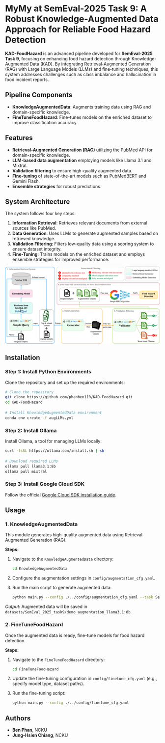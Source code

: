 # MyMy at SemEval-2025 Task 9: A Robust Knowledge-Augmented Data Approach for Reliable Food Hazard Detection

**KAD-FoodHazard** is an advanced pipeline developed for **SemEval-2025 Task 9**, focusing on enhancing food hazard detection through Knowledge-Augmented Data (KAD). By integrating Retrieval-Augmented Generation (RAG) with Large Language Models (LLMs) and fine-tuning techniques, this system addresses challenges such as class imbalance and hallucination in food incident reports.

## Pipeline Components

- **KnowledgeAugmentedData**: Augments training data using RAG and domain-specific knowledge.
- **FineTuneFoodHazard**: Fine-tunes models on the enriched dataset to improve classification accuracy.

## Features

- **Retrieval-Augmented Generation (RAG)** utilizing the PubMed API for domain-specific knowledge.
- **LLM-based data augmentation** employing models like Llama 3.1 and Mixtral.
- **Validation filtering** to ensure high-quality augmented data.
- **Fine-tuning** of state-of-the-art models such as PubMedBERT and Gemini Flash.
- **Ensemble strategies** for robust predictions.

## System Architecture

The system follows four key steps:

1. **Information Retrieval**: Retrieves relevant documents from external sources like PubMed.
2. **Data Generation**: Uses LLMs to generate augmented samples based on retrieved knowledge.
3. **Validation Filtering**: Filters low-quality data using a scoring system to ensure dataset integrity.
4. **Fine-Tuning**: Trains models on the enriched dataset and employs ensemble strategies for improved performance.

![System Architecture](https://raw.githubusercontent.com/phanben110/KAD-FoodHazard/refs/heads/master/images/DA_Method_V2.png)

## Installation

### Step 1: Install Python Environments

Clone the repository and set up the required environments:

```bash
# Clone the repository
git clone https://github.com/phanben110/KAD-FoodHazard.git
cd KAD-FoodHazard

# Install KnowledgeAugmentedData environment
conda env create -f augLLMs.yml
```

### Step 2: Install Ollama

Install Ollama, a tool for managing LLMs locally:

```bash
curl -fsSL https://ollama.com/install.sh | sh

# Download required LLMs
ollama pull llama3.1:8b
ollama pull mixtral
```

### Step 3: Install Google Cloud SDK

Follow the official [Google Cloud SDK installation guide](https://cloud.google.com/sdk/docs/install#linux).

## Usage

### 1. KnowledgeAugmentedData

This module generates high-quality augmented data using Retrieval-Augmented Generation (RAG).

**Steps:**

1. Navigate to the `KnowledgeAugmentedData` directory:

   ```bash
   cd KnowledgeAugmentedData
   ```

2. Configure the augmentation settings in `config/augmentation_cfg.yaml`.

3. Run the main script to generate augmented data:

   ```bash
   python main.py --config ./../config/augmentation_cfg.yaml --task SemEval_2025_task9 --aug
   ```

*Output*: Augmented data will be saved in `datasets/SemEval_2025_task9/demo_augmentation_llama3.1:8b`.

### 2. FineTuneFoodHazard

Once the augmented data is ready, fine-tune models for food hazard detection.

**Steps:**

1. Navigate to the `FineTuneFoodHazard` directory:

   ```bash
   cd FineTuneFoodHazard
   ```

2. Update the fine-tuning configuration in `config/finetune_cfg.yaml` (e.g., specify model type, dataset paths).

3. Run the fine-tuning script:

   ```bash
   python main.py --config ./../config/finetune_cfg.yaml
   ```

## Authors

- **Ben Phan**, NCKU
- **Jung-Hsien Chiang**, NCKU 
